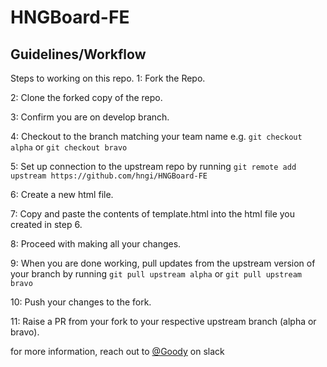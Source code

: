 # HNGBoard-FE

## Guidelines/Workflow

Steps to working on this repo.
1: Fork the Repo.

2: Clone the forked copy of the repo.

3: Confirm you are on develop branch.

4: Checkout to the branch matching your team name e.g. `git checkout alpha` or `git checkout bravo`

5: Set up connection to the upstream repo by running `git remote add upstream https://github.com/hngi/HNGBoard-FE`

6: Create a new html file.

7: Copy and paste the contents of template.html into the html file you created in step 6.

8: Proceed with making all your changes.

9: When you are done working, pull updates from the upstream version of your branch by running `git pull upstream alpha` or `git pull upstream bravo`

10: Push your changes to the fork.

11: Raise a PR from your fork to your respective upstream branch (alpha or bravo).

for more information, reach out to [@Goody](https://hngi7.slack.com/team/U014XKYN2D7) on slack
